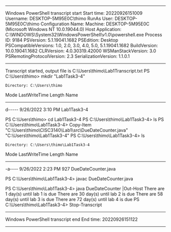 ﻿**********************
Windows PowerShell transcript start
Start time: 20220926151009
Username: DESKTOP-5M95E0C\thimo
RunAs User: DESKTOP-5M95E0C\thimo
Configuration Name: 
Machine: DESKTOP-5M95E0C (Microsoft Windows NT 10.0.19044.0)
Host Application: C:\WINDOWS\System32\WindowsPowerShell\v1.0\powershell.exe
Process ID: 9184
PSVersion: 5.1.19041.1682
PSEdition: Desktop
PSCompatibleVersions: 1.0, 2.0, 3.0, 4.0, 5.0, 5.1.19041.1682
BuildVersion: 10.0.19041.1682
CLRVersion: 4.0.30319.42000
WSManStackVersion: 3.0
PSRemotingProtocolVersion: 2.3
SerializationVersion: 1.1.0.1
**********************
Transcript started, output file is C:\Users\thimo\Lab1Transcript.txt
PS C:\Users\thimo> mkdir "Lab1Task3-4"


    Directory: C:\Users\thimo


Mode                 LastWriteTime         Length Name
----                 -------------         ------ ----
d-----         9/26/2022   3:10 PM                Lab1Task3-4


PS C:\Users\thimo> cd Lab1Task3-4
PS C:\Users\thimo\Lab1Task3-4> ls
PS C:\Users\thimo\Lab1Task3-4> Copy-Item "C:\Users\thimo\CISC3140\Lab1\src\DueDateCounter.java" "C:\Users\thimo\Lab1Task3-4"
PS C:\Users\thimo\Lab1Task3-4> ls


    Directory: C:\Users\thimo\Lab1Task3-4


Mode                 LastWriteTime         Length Name
----                 -------------         ------ ----
-a----         9/26/2022   2:23 PM            927 DueDateCounter.java


PS C:\Users\thimo\Lab1Task3-4> javac DueDateCounter.java

PS C:\Users\thimo\Lab1Task3-4> java DueDateCounter |Out-Host
There are 1 day(s) until lab 1 is due
There are 30 day(s) until lab 2 is due
There are 58 day(s) until lab 3 is due
There are 72 day(s) until lab 4 is due
PS C:\Users\thimo\Lab1Task3-4> Stop-Transcript
**********************
Windows PowerShell transcript end
End time: 20220926151122
**********************
